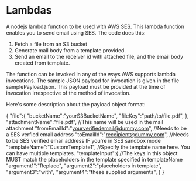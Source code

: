 # Lambdas

A nodejs lambda function to be used with AWS SES. 
This lambda function enables you to send email using SES. The code does this:
1. Fetch a file from an S3 bucket
2. Generate mail body from a template provided. 
3. Send an email to the receiver id with attached file, and the email body created from template.

The function can be invoked in any of the ways AWS supports lambda invocations. The sample JSON payload for invocation is given in the file samplePayload.json. This payload must be provided at the time of invocation irrespective of the method of invocation.

Here's some description about the payload object format:


{
"file":{
  "bucketName":"yourS3BucketName",
  "fileKey":"path/to/file.pdf",
},
"attachmentName":"file.pdf",                      //This name will be used in the mail attachment
"fromEmailId":"yourverifiedemail@dummy.com",      //Needs to be a SES verfied email address
"toEmailId":"receipient@dummy.com",               //Needs to be SES verified email address IF you're in SES sandbox mode
"templateName":"CustomTemplate1",                 //Specify the template name here. You can have multiple templates.
"templateInput":{                                 //The keys in this object MUST match the placeholders in the template specified in templateName
  "argument1":"Replace",
  "argument2":"placeholders in template",
  "argument3":"with",
  "argument4":"these supplied arguments",
}
}
